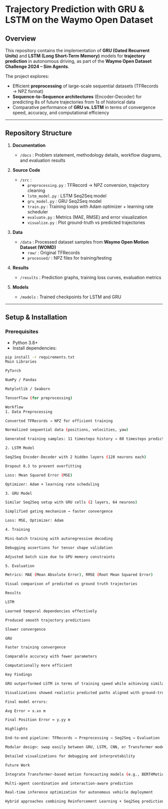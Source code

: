 # Trajectory Prediction with GRU & LSTM on the Waymo Open Dataset

## Overview
This repository contains the implementation of **GRU (Gated Recurrent Units)** and **LSTM (Long Short-Term Memory)** models for **trajectory prediction** in autonomous driving, as part of the **Waymo Open Dataset Challenge 2024 – Sim Agents**.

The project explores:
- Efficient **preprocessing** of large-scale sequential datasets (TFRecords → NPZ format)  
- **Sequence-to-Sequence architectures** (Encoder-Decoder) for predicting 8s of future trajectories from 1s of historical data  
- Comparative performance of **GRU vs. LSTM** in terms of convergence speed, accuracy, and computational efficiency  

---

## Repository Structure

1. **Documentation**
   - `/docs` : Problem statement, methodology details, workflow diagrams, and evaluation results  

2. **Source Code**
   - `/src` :
     - `preprocessing.py` : TFRecord → NPZ conversion, trajectory cleaning  
     - `lstm_model.py` : LSTM Seq2Seq model  
     - `gru_model.py` : GRU Seq2Seq model  
     - `train.py` : Training loops with Adam optimizer + learning rate scheduler  
     - `evaluate.py` : Metrics (MAE, RMSE) and error visualization  
     - `visualize.py` : Plot ground-truth vs predicted trajectories  

3. **Data**
   - `/data` : Processed dataset samples from **Waymo Open Motion Dataset (WOMD)**  
     - `raw/` : Original TFRecords  
     - `processed/` : NPZ files for training/testing  

4. **Results**
   - `/results` : Prediction graphs, training loss curves, evaluation metrics  

5. **Models**
   - `/models` : Trained checkpoints for LSTM and GRU  

---

## Setup & Installation

### Prerequisites
- Python 3.8+  
- Install dependencies:
```bash
pip install -r requirements.txt
Main Libraries

PyTorch

NumPy / Pandas

Matplotlib / Seaborn

TensorFlow (for preprocessing)

Workflow
1. Data Preprocessing

Converted TFRecords → NPZ for efficient training

Normalized sequential data (positions, velocities, yaw)

Generated training samples: 11 timesteps history → 80 timesteps prediction

2. LSTM Model

Seq2Seq Encoder-Decoder with 2 hidden layers (128 neurons each)

Dropout 0.3 to prevent overfitting

Loss: Mean Squared Error (MSE)

Optimizer: Adam + learning rate scheduling

3. GRU Model

Similar Seq2Seq setup with GRU cells (2 layers, 64 neurons)

Simplified gating mechanism → faster convergence

Loss: MSE, Optimizer: Adam

4. Training

Mini-batch training with autoregressive decoding

Debugging assertions for tensor shape validation

Adjusted batch size due to GPU memory constraints

5. Evaluation

Metrics: MAE (Mean Absolute Error), RMSE (Root Mean Squared Error)

Visual comparison of predicted vs ground truth trajectories

Results

LSTM

Learned temporal dependencies effectively

Produced smooth trajectory predictions

Slower convergence

GRU

Faster training convergence

Comparable accuracy with fewer parameters

Computationally more efficient

Key Findings

GRU outperformed LSTM in terms of training speed while achieving similar prediction accuracy

Visualizations showed realistic predicted paths aligned with ground-truth data

Final model errors:

Avg Error ≈ x.xx m

Final Position Error ≈ y.yy m

Highlights

End-to-end pipeline: TFRecords → Preprocessing → Seq2Seq → Evaluation

Modular design: swap easily between GRU, LSTM, CNN, or Transformer models

Detailed visualizations for debugging and interpretability

Future Work

Integrate Transformer-based motion forecasting models (e.g., BERT4Motion, SceneDiffuser)

Multi-agent coordination and interaction-aware prediction

Real-time inference optimization for autonomous vehicle deployment

Hybrid approaches combining Reinforcement Learning + Seq2Seq prediction

